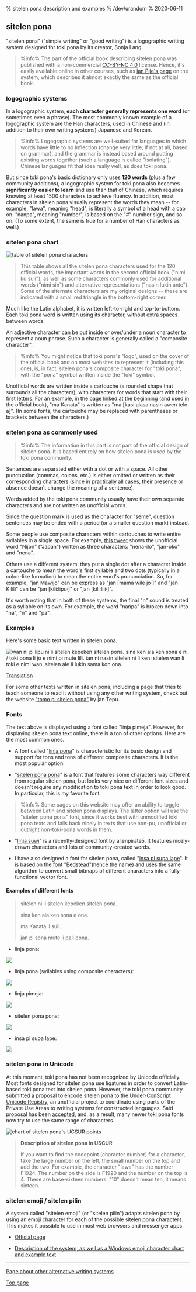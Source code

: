 % sitelen pona description and examples
% /dev/urandom
% 2020-06-11

## sitelen pona

"sitelen pona" ("simple writing" or "good writing") is a logographic writing
system designed for toki pona by its creator, Sonja Lang. 

> %info%
> The part of the official book describing sitelen pona was published with a
> non-commercial [CC-BY-NC 4.0](https://creativecommons.org/licenses/by-nc/4.0/) 
> license. Hence, it's easily available online in other courses,
> such as [jan Pije's page](http://tokipona.net/tp/janpije/hieroglyphs.php) 
> on the system, which describes it almost exactly the same as the official
> book.
>

### logographic systems

In a logographic system, **each character generally represents one word** (or
sometimes even a phrase). The most commonly known example of a logographic
system are the Han characters, used in Chinese and (in addition to their own
writing systems) Japanese and Korean.

> %info%
> Logographic systems are well-suited for languages in which words have little
> to no inflection (change very little, if not at all, based on grammar), and
> the grammar is instead based around putting existing words together (such a
> language is called "isolating"). Chinese languages fit that idea really well,
> as does toki pona.
>

But since toki pona's basic dictionary only uses **120 words** (plus a few
community additions), a logographic system for toki pona also becomes
**significantly easier to learn** and use than that of Chinese, which requires
knowing at least 1500 characters to achieve fluency. In addition, most
characters in sitelen pona visually represent the words they mean -- for
example, "lawa", meaning "head", is literally a symbol of a head with a cap on.
"nanpa", meaning "number", is based on the "\#" number sign, and so on. (To some
extent, the same is true for a number of Han characters as well.)

### sitelen pona chart

![table of sitelen pona characters](/tokipona/sitelen_pona.gif)

> This table shows all the sitelen pona characters used for the 120 official
> words, the important words in the second official book ("nimi ku suli"), as
> well as some characters commonly used for additional words ("nimi sin") and
> alternative representations ("nasin lukin ante"). Some of the alternate
> characters are my original designs -- these are indicated with a small red
> triangle in the bottom-right corner.

Much like the Latin alphabet, it is written left-to-right and top-to-bottom.
Each toki pona word is written using its character, without extra spaces between
words.

An adjective character can be put inside or over/under a noun character to
represent a noun phrase. Such a character is generally called a "composite
character".

> %info%
> You might notice that toki pona's "logo", used on the cover of the official
> book and on most websites to represent it (including this one), is, in fact, sitelen pona's
> composite character for "toki pona", with the "pona" symbol written inside the
> "toki" symbol.

Unofficial words are written inside a cartouche (a rounded shape that
surrounds all the characters), with characters for words that start with their
first letters. For an example, in the page linked at the beginning (and used in
the official book), "ma Kanata" is written as "ma [kasi alasa nasin awen telo
a]". (In some fonts, the cartouche may be replaced with parentheses or brackets
between the characters.)

### sitelen pona as commonly used

> %info%
> The information in this part is not part of the official design of sitelen
> pona. It is based entirely on how sitelen pona is used by the toki pona
> community.

Sentences are separated either with a dot or with a space. All other punctuation
(commas, colons, etc.) is either omitted or written as their corresponding
characters (since in practically all cases, their presence or absence doesn't
change the meaning of a sentence).

Words added by the toki pona community usually have their own separate
characters and are not written as unofficial words.

Since the question mark is used as the character for "seme", question sentences
may be ended with a period (or a smaller question mark) instead.

Some people use composite characters within cartouches to write entire syllables
in a single space. For example, [this
tweet](https://twitter.com/qvarie/status/1291755067851251712) shows the
unofficial word "Nijon" ("Japan") written as three characters: "nena-ilo",
"jan-oko" and "nena".

Others use a different system: they put a single dot after a character inside a
cartouche to mean the word's first syllable and two dots (typically in a
colon-like formation) to mean the entire word's pronunciation. So, for example, "jan Mawijo" can
be express as "jan \[mama·wile·jo·\]" and "jan Kilili" can be "jan \[kili:lipu·\]" or "jan \[kili:lili·\]".

It's worth noting that in both of these systems, the final "n" sound is treated
as a syllable on its own. For example, the word "nanpa" is broken down into
"na", "n" and "pa".

### Examples

Here's some basic text written in sitelen pona. 

![wan ni pi lipu ni li sitelen kepeken sitelen pona. sina ken ala ken sona e ni.
/ toki pona li jo e nimi pi mute lili. tan ni nasin sitelen ni li ken: sitelen
wan li toki e nimi wan. sitelen ale li lukin sama kon
ona.](/tokipona/sitelen_pona_example.png)

[Translation](answers.html#sp)

For some other texts written in sitelen pona, including a page that tries to
teach someone to read it without using any other writing system, check out the
website ["tomo pi sitelen pona"](https://davidar.github.io/tp/) by jan Tepu.

### Fonts

The text above is displayed using a font called "linja pimeja". However, for
displaying sitelen pona text online, there is a ton of other options. Here are
the most common ones.

 * A font called "[linja pona](musilili.net/linja-pona/)" is characteristic for
   its basic design and support for tons and tons of different composite
   characters. It is the most popular option.

 * "[sitelen pona pona](https://jackhumbert.github.io/sitelen-pona-pona/)" is a
   font that features some characters way different from regular sitelen pona,
   but looks very nice on different font sizes and doesn't require any
   modification to toki pona text in order to look good. In particular, this is
   my favorite font.

> %info%
> Some pages on this website may offer an ability to toggle between Latin and
> sitelen pona displays. The latter option will use the "sitelen pona pona"
> font, since it works best with unmodified toki pona texts and falls back
> nicely in texts that use non-pu, unofficial or outright non-toki-pona
> words in them.
>

 * "[linja suwi](https://linjasuwi.ap5.dev/)" is a recently-designed font by
   alienpirate5. It features nicely-drawn characters and lots of
   community-created words.

 * I have also designed a font for sitelen pona, called "[insa pi supa
 lape](supalape.html)". It is based on the font "Bedstead"(hence the name) and
uses the same algorithm to convert small bitmaps of different characters into a
fully-functional vector font.

#### Examples of different fonts

>
> sitelen ni li sitelen kepeken sitelen pona.
>
> sina ken ala ken sona e ona.
>
> ma Kanata li suli.
>
> jan pi sona mute li pali pona.
>

* linja pona:

![](/tokipona/lpona.png)

* linja pona (syllables using composite characters):

![](/tokipona/lpona2.png)

* linja pimeja:

![](/tokipona/lpimeja.png)

* sitelen pona pona:

![](/tokipona/spp.png)

* insa pi supa lape:

![](/tokipona/insa.png)

### sitelen pona in Unicode

At this moment, toki pona has not been recognized by Unicode officially. Most 
fonts designed for sitelen pona use ligatures in order to convert Latin-based 
toki pona text into sitelen pona. However, the toki pona community submitted a 
proposal to encode sitelen pona to the
[Under-ConScript Unicode Registry](https://www.kreativekorp.com/ucsur/), an 
unofficial project to coordinate using parts of the Private Use Areas to writing 
systems for constructed languages. Said proposal has been 
[accepted](https://www.kreativekorp.com/ucsur/charts/sitelen.html), and, as a 
result, many newer toki pona fonts now try to use the same range of characters.

![chart of sitelen pona's UCSUR points](/tokipona/sitelen_ucsur.gif)

> **Description of sitelen pona in USCUR**
> 
> If you want to find the codepoint (character number) for a character, take 
> the large number on the left, the small number on the top and add the two. For 
> example, the character "lawa" has the number F1924. The number on the side is 
> F1920 and the number on the top is 4. These are base-sixteen numbers. "10" 
> doesn't mean ten, it means sixteen.

### sitelen emoji / sitelen pilin

A system called "sitelen emoji" (or "sitelen pilin") adapts sitelen pona by
using an emoji character for each of the possible sitelen pona characters. This
makes it possible to use in most web browsers and messenger apps.

* [Official page](https://sites.google.com/view/sitelenemoji)

* [Description of the system, as well as a Windows emoji character chart and
example text](https://omniglot.com/conscripts/sitelenemoji.htm)

---

[Page about other alternative writing systems](x2.html)

[Top page](index.html)


